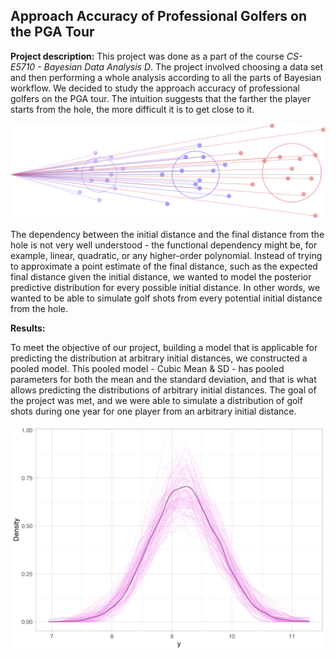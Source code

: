 ## Approach Accuracy of Professional Golfers on the PGA Tour

**Project description:** This project was done as a part of the course *CS-E5710 - Bayesian Data Analysis D*. The project involved choosing a data set and then performing a whole analysis according to all the parts of Bayesian workflow. We decided to study the approach accuracy of professional golfers on the PGA tour. The intuition suggests that the farther the player starts from the hole, the more difficult it is to get close to it.

![Golf shots](/images/accuracy.png)

The dependency between the initial distance and the final distance from the hole is not very well understood - the functional dependency might be, for example, linear, quadratic, or any higher-order polynomial. Instead of trying to approximate a point estimate of the final distance, such as the expected final distance given the initial distance, we wanted to model the posterior predictive distribution for every possible initial distance. In other words, we wanted to be able to simulate golf shots from every potential initial distance from the hole.

**Results:**  

To meet the objective of our project, building a model that is applicable for predicting the distribution at arbitrary initial distances, we constructed a pooled model. This pooled model - Cubic Mean & SD - has pooled parameters for both the mean and the standard deviation, and that is what allows predicting the distributions of arbitrary initial distances. The goal of the project was met, and we were able to simulate a distribution of golf shots during one year for one player from an arbitrary initial distance.

![Simulation](/images/pred_2_dens.png)
